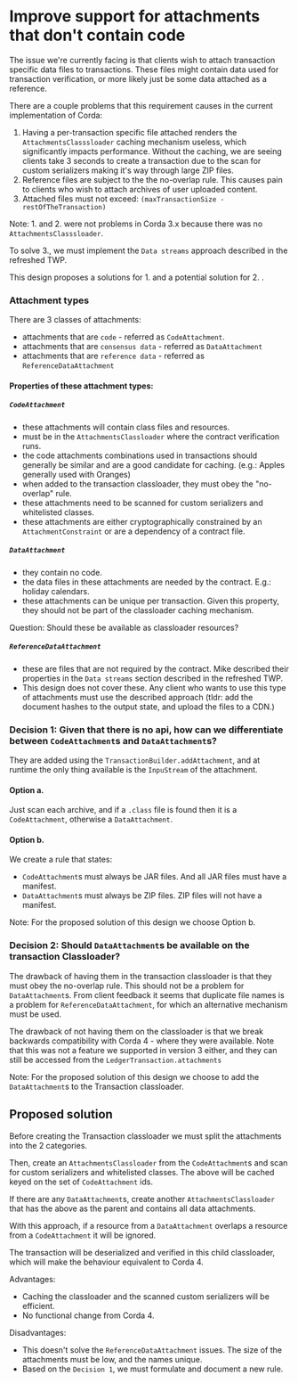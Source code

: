 # Improve support for attachments that don't contain code

The issue we're currently facing is that clients wish to attach transaction specific data files to transactions.
These files might contain data used for transaction verification, or more likely just be some data attached as a reference. 

There are a couple problems that this requirement causes in the current implementation of Corda: 

1. Having a per-transaction specific file attached renders the ``AttachmentsClasssloader`` caching mechanism useless, which significantly impacts performance. 
   Without the caching, we are seeing clients take 3 seconds to create a transaction due to the scan for custom serializers making it's way through large ZIP files.
2. Reference files are subject to the the no-overlap rule. This causes pain to clients who wish to attach archives of user uploaded content.
3. Attached files must not exceed: ``(maxTransactionSize - restOfTheTransaction)``   

Note: 1. and 2. were not problems in Corda 3.x because there was no ``AttachmentsClasssloader``.

To solve 3., we must implement the ``Data streams`` approach described in the refreshed TWP.

This design proposes a solutions for 1. and a potential solution for 2. . 


### Attachment types
 
There are 3 classes of attachments:
 - attachments that are ``code`` - referred as ``CodeAttachment``. 
 - attachments that are ``consensus data`` - referred as ``DataAttachment`` 
 - attachments that are ``reference data`` - referred as ``ReferenceDataAttachment``

#### Properties of these attachment types:

##### ``CodeAttachment``
- these attachments will contain class files and resources. 
- must be in the ``AttachmentsClassloader`` where the contract verification runs.
- the code attachments combinations used in transactions should generally be similar and are a good candidate for caching. (e.g.: Apples generally used with Oranges) 
- when added to the transaction classloader, they must obey the "no-overlap" rule.
- these attachments need to be scanned for custom serializers and whitelisted classes.  
- these attachments are either cryptographically constrained by an ``AttachmentConstraint`` or are a dependency of a contract file.


##### ``DataAttachment``
- they contain no code. 
- the data files in these attachments are needed by the contract. E.g.: holiday calendars.
- these attachments can be unique per transaction. Given this property, they should not be part of the classloader caching mechanism.

Question: Should these be available as classloader resources?
 

##### ``ReferenceDataAttachment``
- these are files that are not required by the contract. Mike described their properties in the ``Data streams`` section described in the refreshed TWP.
- This design does not cover these. Any client who wants to use this type of attachments must use the described approach (tldr: add the document hashes to the output state, and upload the files to a CDN.) 


### Decision 1: Given that there is no api, how can we differentiate between ``CodeAttachment``s and ``DataAttachment``s?

They are added using the ``TransactionBuilder.addAttachment``, and at runtime the only thing available is the ``InpuStream`` of the attachment.

#### Option a.
Just scan each archive, and if a ``.class`` file is found then it is a ``CodeAttachment``, otherwise a ``DataAttachment``.

#### Option b.
We create a rule that states:
- ``CodeAttachment``s must always be JAR files. And all JAR files must have a manifest.
- ``DataAttachment``s must always be ZIP files. ZIP files will not have a manifest.

Note: For the proposed solution of this design we choose Option b.
 

### Decision 2: Should ``DataAttachment``s be available on the transaction Classloader?

The drawback of having them in the transaction classloader is that they must obey the no-overlap rule. 
This should not be a problem for ``DataAttachment``s.
From client feedback it seems that duplicate file names is a problem for ``ReferenceDataAttachment``, for which an alternative mechanism must be used.

The drawback of not having them on the classloader is that we break backwards compatibility with Corda 4 - where they were available. 
Note that this was not a feature we supported in version 3 either, and they can still be accessed from the ``LedgerTransaction.attachments`` 

Note: For the proposed solution of this design we choose to add the ``DataAttachment``s to the Transaction classloader.


## Proposed solution

Before creating the Transaction classloader we must split the attachments into the 2 categories.

Then, create an ``AttachmentsClassloader`` from the ``CodeAttachment``s and scan for custom serializers and whitelisted classes.
The above will be cached keyed on the set of ``CodeAttachment`` ids.

If there are any ``DataAttachment``s, create another ``AttachmentsClassloader`` that has the above as the parent and contains all data attachments.

With this approach, if a resource from a  ``DataAttachment`` overlaps a resource from a ``CodeAttachment`` it will be ignored.
 
The transaction will be deserialized and verified in this child classloader, which will make the behaviour equivalent to Corda 4.

Advantages:
  - Caching the classloader and the scanned custom serializers will be efficient.
  - No functional change from Corda 4.
  
Disadvantages:
  - This doesn't solve the ``ReferenceDataAttachment`` issues. The size of the attachments must be low, and the names unique.    
  - Based on the ``Decision 1``, we must formulate and document a new rule.